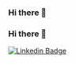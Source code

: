 ### Hi there 👋

### Hi there 👋
[![Linkedin Badge](https://img.shields.io/badge/-Luke%20Morales-blue?style=flat-square&logo=Linkedin&logoColor=white&link=https://www.linkedin.com/in/jammesson-cabral-b59180123/)](https://www.linkedin.com/in/jammesson-cabral-b59180123/)
